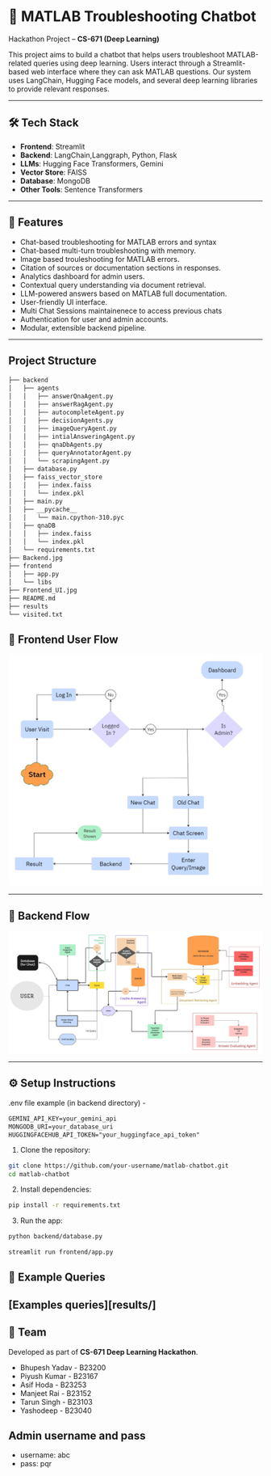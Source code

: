 # 🤖 MATLAB Troubleshooting Chatbot

Hackathon Project – **CS-671 (Deep Learning)**

This project aims to build a chatbot that helps users troubleshoot MATLAB-related queries using deep learning. Users interact through a Streamlit-based web interface where they can ask MATLAB questions. Our system uses LangChain, Hugging Face models, and several deep learning libraries to provide relevant responses.

---

## 🛠️ Tech Stack

- **Frontend**: Streamlit
- **Backend**: LangChain,Langgraph, Python, Flask
- **LLMs**: Hugging Face Transformers, Gemini
- **Vector Store**: FAISS
- **Database**: MongoDB
- **Other Tools**: Sentence Transformers

---

## 🚀 Features

- Chat-based troubleshooting for MATLAB errors and syntax
- Chat-based multi-turn troubleshooting with memory.
- Image based trouleshooting for MATLAB errors.
- Citation of sources or documentation sections in responses.
- Analytics dashboard for admin users.
- Contextual query understanding via document retrieval.
- LLM-powered answers based on MATLAB full documentation.
- User-friendly UI interface.
- Multi Chat Sessions maintainenece to access previous chats
- Authentication for user and admin accounts.
- Modular, extensible backend pipeline.

---

## Project Structure 
```
├── backend
│   ├── agents
│   │   ├── answerQnaAgent.py
│   │   ├── answerRagAgent.py
│   │   ├── autocompleteAgent.py
│   │   ├── decisionAgents.py
│   │   ├── imageQueryAgent.py
│   │   ├── intialAnsweringAgent.py
│   │   ├── qnaDbAgents.py
│   │   ├── queryAnnotatorAgent.py
│   │   └── scrapingAgent.py
│   ├── database.py
│   ├── faiss_vector_store
│   │   ├── index.faiss
│   │   └── index.pkl
│   ├── main.py
│   ├── __pycache__
│   │   └── main.cpython-310.pyc
│   ├── qnaDB
│   │   ├── index.faiss
│   │   └── index.pkl
│   └── requirements.txt
├── Backend.jpg
├── frontend
│   ├── app.py
│   └── libs
├── Frontend_UI.jpg
├── README.md
├── results
└── visited.txt
```

## 🧩 Frontend User Flow

![Frontend User Flow 1](Frontend_UI.jpg)


---

## 🔧 Backend Flow

![Backend Flowchart](Backend.jpg)

---

## ⚙️ Setup Instructions

.env file example (in backend directory) - 

```bask
GEMINI_API_KEY=your_gemini_api
MONGODB_URI=your_database_uri
HUGGINGFACEHUB_API_TOKEN="your_huggingface_api_token"
```


1. Clone the repository:

```bash
git clone https://github.com/your-username/matlab-chatbot.git
cd matlab-chatbot
```
2. Install dependencies:

```bash
pip install -r requirements.txt
```

3. Run the app:

```bash
python backend/database.py
```

```bash
streamlit run frontend/app.py
```

## 📄 Example Queries
[Examples queries][results/]
---

## 👥 Team

Developed as part of **CS-671 Deep Learning Hackathon**.

- Bhupesh Yadav - B23200
- Piyush Kumar - B23167
- Asif Hoda - B23253
- Manjeet Rai - B23152
- Tarun Singh - B23103
- Yashodeep - B23040

## Admin username and pass
- username: abc
- pass: pqr

